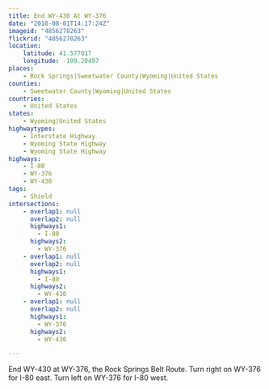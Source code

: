 ```yaml
---
title: End WY-430 At WY-376
date: "2010-08-01T14:17:24Z"
imageid: "4856278263"
flickrid: "4856278263"
location:
    latitude: 41.577017
    longitude: -109.20497
places:
    - Rock Springs|Sweetwater County|Wyoming|United States
counties:
    - Sweetwater County|Wyoming|United States
countries:
    - United States
states:
    - Wyoming|United States
highwaytypes:
    - Interstate Highway
    - Wyoming State Highway
    - Wyoming State Highway
highways:
    - I-80
    - WY-376
    - WY-430
tags:
    - Shield
intersections:
    - overlap1: null
      overlap2: null
      highways1:
        - I-80
      highways2:
        - WY-376
    - overlap1: null
      overlap2: null
      highways1:
        - I-80
      highways2:
        - WY-430
    - overlap1: null
      overlap2: null
      highways1:
        - WY-376
      highways2:
        - WY-430

---
```

End WY-430 at WY-376, the Rock Springs Belt Route.  Turn right on WY-376 for I-80 east.  Turn left on WY-376 for I-80 west.